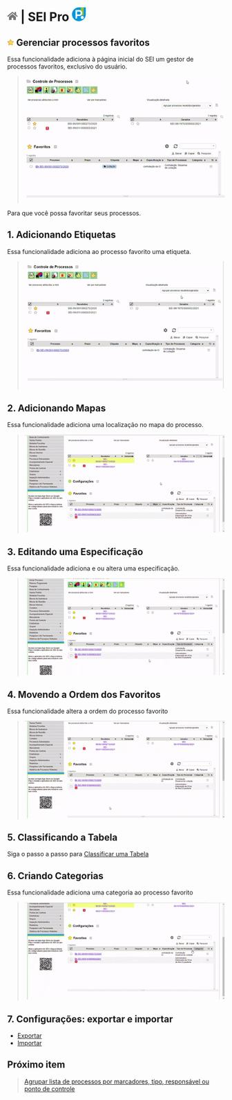 # [![Home](../img/home.png)](../) |  SEI Pro ![Icone](../img/icon-32.png)

## ![SEI Pro Favoritos](../img/icon-favoritos.png) Gerenciar processos favoritos

Essa funcionalidade adiciona à página inicial do SEI um gestor de processos favoritos, exclusivo do usuário.

> ![Tela Favoritos](../img/tela-favoritos.gif) 

Para que você possa favoritar seus processos.

## 1. Adicionando Etiquetas

Essa funcionalidade adiciona ao processo favorito uma etiqueta.

> ![Tela Etiqueta](../img/tela-etiqueta.gif) 

## 2. Adicionando Mapas

Essa funcionalidade adiciona uma localização no mapa do processo.

> ![Tela Mapa](../img/tela-mapa.gif) 


## 3. Editando uma Especificação

Essa funcionalidade adiciona e ou altera uma especificação.  

> ![Tela Especificacao](../img/tela-especificacao.gif) 

## 4. Movendo a Ordem dos Favoritos

Essa funcionalidade altera a ordem do processo favorito

> ![Tela Categoria](../img/tela-ordem-favoritos.gif) 

## 5. Classificando a Tabela

Siga o passo a passo para [Classificar uma Tabela](../pages/FAVORITOS-TABELA.md)
 
## 6. Criando Categorias

Essa funcionalidade adiciona uma categoria ao processo favorito

> ![Tela Categoria](../img/tela-categoria.gif) 

## 7. Configurações: exportar e importar

- [Exportar ](../pages/FAVORITOS-EXPORTAR.md)
- [Importar ](../pages/FAVORITOS-IMPORTAR.md)


## Próximo item

> [Agrupar lista de processos por marcadores, tipo, responsável ou ponto de controle](../pages/AGRUPAR.md)
